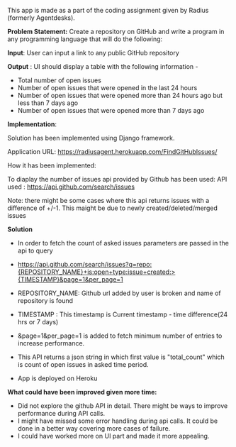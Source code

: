 This app is made as a part of the coding assignment given by Radius (formerly Agentdesks).

**Problem Statement:** 
Create a repository on GitHub and write a program in any programming language that will do the following: 

**Input**: User can input a link to any public GitHub repository

**Output** : UI should display a table with the following information -

- Total number of open issues
- Number of open issues that were opened in the last 24 hours
- Number of open issues that were opened more than 24 hours ago but less than 7 days ago
- Number of open issues that were opened more than 7 days ago 

**Implementation**:

Solution has been implemented using Django framework.

Application URL: https://radiusagent.herokuapp.com/FindGitHubIssues/

How it has been implemented:

To diaplay the number of issues api provided by Github has been used:
API used : https://api.github.com/search/issues

Note: there might be some cases where this api returns  issues with a difference of +/-1. This maight be due to newly created/deleted/merged issues 


**Solution**
- In order to fetch the count of asked issues parameters are passed in the api to query
- https://api.github.com/search/issues?q=repo:{REPOSITORY_NAME}+is:open+type:issue+created:>{TIMESTAMP}&page=1&per_page=1
- REPOSITORY_NAME: Github url added by user is broken and name of repository is found
- TIMESTAMP      : This timestamp is Current timestamp - time difference(24 hrs or 7 days)
- &page=1&per_page=1 is added to fetch minimum number of entries to increase performance.
- This API returns a json string in which first value is "total_count" which is count of open issues in asked time period.

- App is deployed on Heroku

**What could have been improved given more time:**
- Did not explore the github API in detail. There might be ways to improve performance during API calls.
- I might have missed some error handling during api calls. It could be done in a better way covering more cases of failure.
- I could have worked more on UI part and made it more appealing.


